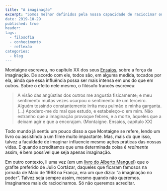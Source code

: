 ```yaml
---
title: "A imaginação"
excerpt: "Somos melhor definidos pela nossa capacidade de raciocinar ou de imaginar?
date: 2019-10-29
published: true
header:
tags: 
  - filosofia
  - conhecimento
  - reflexão
categories:
  - blog
---
```


Montaigne escreveu, no capítulo XX dos seus [Ensaios](https://amzn.to/2Nj2aJO), sobre a força da imaginação. De acordo com ele, todos são, em alguma medida, tocados por ela, ainda que essa influência possa ser mais intensa em uns do que em outros. Sobre o efeito nele mesmo, o filósofo francês escreveu:

> A visão das angústias dos outros me angustia fisicamente; e meu sentimento muitas vezes usurpou o sentimento de um terceiro. Alguém tossindo constantemente irrita meu pulmão e minha garganta. (...) Apodero-me do mal que estudo, e estabeleço-o em mim. Não estranho que a imaginação provoque febres, e a morte, àqueles que a deixam agir e que a encorajam. (Montaigne. Ensaios, capítulo XX)

Todo mundo já sentiu um pouco disso a que Montaigne se refere, lendo um livro ou assistindo a um filme muito impactante. Mas, mais do que isso, talvez a faculdade de imaginar influencie mesmo ações práticas das nossas vidas. E quando acreditamos que uma determinada coisa é *realmente* assim, é bem possível que seja apenas imaginação.

Em outro contexto, li uma vez (em um [livro do Alberto Manguel](https://amzn.to/2NgZNqI)) que o grafite preferido de Julio Cortázar, daqueles que ficaram famosos na jornada de Maio de 1968 na França, era um que dizia: “a imaginação no poder”. Talvez seja sempre assim, mesmo quando não queremos. Imaginamos mais do raciocinamos. Só não queremos acreditar. 
